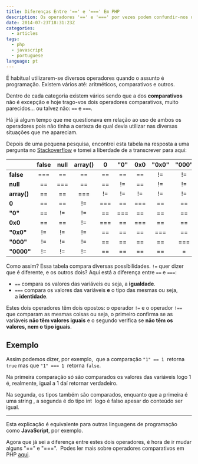 ```yaml
---
title: Diferenças Entre '==' e '===' Em PHP
description: Os operadores '==' e '===' por vezes podem confundir-nos um pouco em relação ao seu uso e para que servem. Fica aqui a explicação de cada um."
date: 2014-07-23T18:31:23Z
categories:
  - articles
tags:
  - php
  - javascript
  - portuguese
language: pt
---
```


É habitual utilizarem-se diversos operadores quando o assunto é programação. Existem vários até: aritméticos, comparativos e outros.

<!--more-->

Dentro de cada categoria existem vários sendo que a dos **comparativos** não é excepção e hoje trago-vos dois operadores comparativos, muito parecidos... ou talvez não: ```==``` e ```===```.

Há já algum tempo que me questionava em relação ao uso de ambos os operadores pois não tinha a certeza de qual devia utilizar nas diversas situações que me apareciam.

Depois de uma pequena pesquisa, encontrei esta tabela na resposta a uma pergunta no [Stackoverflow](http://stackoverflow.com/) e tomei a liberdade de a transcrever para aqui:

|             | false | null  | array() |   0   |  "0"  |  0x0  | "0x0" | "000" | "0000" |
| ----------- | :---: | :---: | :-----: | :---: | :---: | :---: | :---: | :---: | :----: |
| **false**   |  ===  |  ==   |   ==    |  ==   |  ==   |  ==   |  !=   |  !=   |   !=   |
| **null**    |  ==   |  ===  |   ==    |  ==   |  !=   |  ==   |  !=   |  !=   |   !=   |
| **array()** |  ==   |  ==   |   ===   |  !=   |  !=   |  !=   |  !=   |  !=   |   !=   |
| **0**       |  ==   |  ==   |   !=    |  ===  |  ==   |  ===  |  ==   |  ==   |   ==   |
| **"0"**     |  ==   |  !=   |   !=    |  ==   |  ===  |  ==   |  ==   |  ==   |   ==   |
| **0x0**     |  ==   |  ==   |   !=    |  ===  |  ==   |  ===  |  ==   |  ==   |   ==   |
| **"0x0"**   |  !=   |  !=   |   !=    |  ==   |  ==   |  ==   |  ===  |  ==   |   ==   |
| **"000"**   |  !=   |  !=   |   !=    |  ==   |  ==   |  ==   |  ==   |  ===  |   ==   |
| **"0000"**  |  !=   |  !=   |   !=    |  ==   |  ==   |  ==   |  ==   |   =   |  ===   |

Como assim? Essa tabela compara diversas possibilidades. `!=` quer dizer que é diferente, e os outros dois? Aqui está a diferença entre `==` e `===`:

  * `==` compara os valores das variáveis ou seja, a **igualdade**.
  * `===` compara os valores das variáveis **e** o tipo das mesmas ou seja, a **identidade**.

Estes dois operadores têm dois opostos: o operador ```!=``` e o operador ```!==``` que comparam as mesmas coisas ou seja, o primeiro confirma se as variáveis **não têm valores iguais** e o segundo verifica se **não têm os valores, nem o tipo iguais**.


## Exemplo


Assim podemos dizer, por exemplo,  que a comparação ```"1" == 1```  retorna ```true``` mas que ```"1" === 1```  retorna ```false```.

Na primeira comparação só são comparados os valores das variáveis logo 1 é, realmente, igual a 1 daí retornar verdadeiro.

Na segunda, os tipos também são comparados, enquanto que a primeira é uma string , a segunda é do tipo int  logo é falso apesar do conteúdo ser igual.



* * *



Esta explicação é equivalente para outras linguagens de programação como **JavaScript**, por exemplo.

Agora que já sei a diferença entre estes dois operadores, é hora de ir mudar alguns "==" e "===".  Podes ler mais sobre operadores comparativos em PHP [aqui](http://au.php.net/manual/en/language.operators.comparison.php).
